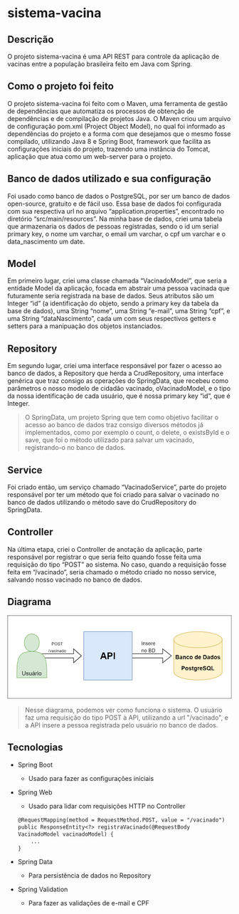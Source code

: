 # sistema-vacina

## Descrição

O projeto sistema-vacina é uma API REST para controle da aplicação de vacinas entre a população brasileira feito em Java com Spring.

## Como o projeto foi feito

O projeto sistema-vacina foi feito com o Maven, uma ferramenta de gestão de dependências que automatiza os processos de obtenção de dependências e de compilação de projetos Java. O Maven criou um arquivo de configuração pom.xml (Project Object Model), no qual foi informado as dependências do projeto e a forma com que desejamos que o mesmo fosse compilado, utilizando Java 8 e Spring Boot, framework que facilita  as configurações iniciais do projeto, trazendo uma instância do Tomcat, aplicação que atua como um web-server para o projeto.

## Banco de dados utilizado e sua configuração

Foi usado como banco de dados o PostgreSQL, por ser um banco de dados open-source, gratuito e de fácil uso. Essa base de dados foi configurada com sua respectiva url no arquivo “application.properties”, encontrado no diretório “src/main/resources”. Na minha base de dados, criei uma tabela que armazenaria os dados de pessoas registradas, sendo o id um serial primary key, o nome um varchar, o email um varchar, o cpf um varchar e o data_nascimento um date.

## Model

Em primeiro lugar, criei uma classe chamada “VacinadoModel”, que seria a entidade Model da aplicação, focada em abstrair uma pessoa vacinada que futuramente seria registrada na base de dados. Seus atributos são um Integer “id” (a identificação do objeto, sendo a primary key da tabela da base de dados), uma String “nome”, uma String “e-mail”, uma String “cpf”, e uma String “dataNascimento”, cada um com seus respectivos getters e setters para a manipuação dos objetos instanciados.

## Repository

Em segundo lugar, criei uma interface responsável por fazer o acesso ao banco de dados, a Repository que herda a CrudRepository, uma interface genérica que traz consigo as operações do SpringData, que recebeu como parâmetros o nosso modelo de cidadão vacinado, oVacinadoModel, e o tipo da nossa identificação de cada usuário, que é nossa primary key “id”, que é Integer.

> O SpringData, um projeto Spring que tem como objetivo facilitar o acesso ao banco de dados traz consigo diversos métodos já implementados, como por exemplo o count, o delete, o existsById e o save, que foi o método utilizado para salvar um vacinado, registrando-o no banco de dados.

## Service

Foi criado então, um serviço chamado “VacinadoService”, parte do projeto responsável por ter um  método que foi criado para salvar o vacinado no banco de dados utilizando o método save do CrudRepository do SpringData.

## Controller

Na última etapa, criei o Controller de anotação da aplicação, parte responsável por registrar o que seria feito quando fosse feita uma requisição do tipo “POST” ao sistema. No caso, quando a requisição fosse feita em “/vacinado”, seria chamado o método criado no nosso service, salvando nosso vacinado no banco de dados.

## Diagrama

<img src="diagrama-sistema-vacina.png"/>

> Nesse diagrama, podemos ver como funciona o sistema. O usuário faz uma requisição do tipo POST à API, utilizando a url "/vacinado", e a API insere a pessoa registrada pelo usuário no banco de dados.

## Tecnologias
- Spring Boot
    - Usado para fazer as configurações iniciais

- Spring Web
    - Usado para lidar com requisições HTTP no Controller
    ```
    @RequestMapping(method = RequestMethod.POST, value = "/vacinado")
	public ResponseEntity<?> registraVacinado(@RequestBody VacinadoModel vacinadoModel) {
        ...
    }
    ```

- Spring Data
    - Para persistência de dados no Repository

- Spring Validation
    - Para fazer as validações de e-mail e CPF